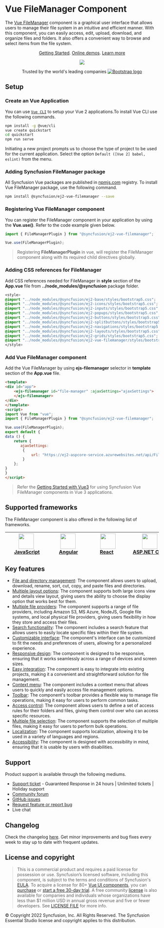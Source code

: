 # Vue FileManager Component

The [Vue FileManager](https://www.syncfusion.com/vue-components/vue-file-manager?utm_source=npm&utm_medium=listing&utm_campaign=vue-file-manager-npm) component is a graphical user interface that allows users to manage their file system in an intuitive and efficient manner. With this component, you can easily access, edit, upload, download, and organize files and folders. It also offers a convenient way to browse and select items from the file system.

<p align="center">
  <a href="https://ej2.syncfusion.com/vue/documentation/file-manager/getting-started/?utm_source=npm&utm_medium=listing&utm_campaign=vue-file-manager-npm">Getting Started</a>.
  <a href="https://ej2.syncfusion.com/vue/demos/?utm_source=npm&utm_medium=listing&utm_campaign=vue-file-manager-npm#/bootstrap5/file-manager/overview.html">Online demos</a>.
     <a href="https://www.syncfusion.com/vue-components/vue-file-manager?utm_source=npm&utm_medium=listing&utm_campaign=vue-file-manager-npm">Learn more</a>
</p>

<p align="center">
<img src="https://raw.githubusercontent.com/SyncfusionExamples/nuget-img/master/vue/vue-filemanager.png">
</P>

<p align="center">
Trusted by the world's leading companies
  <a href="https://www.syncfusion.com">
    <img src="https://raw.githubusercontent.com/SyncfusionExamples/nuget-img/master/syncfusion/syncfusion-trusted-companies.webp" alt="Bootstrap logo">
  </a>
</p>

## Setup

### Create an Vue Application

You can use [`Vue CLI`](https://github.com/vuejs/vue-cli) to setup your Vue 2 applications.To install Vue CLI use the following commands.

```bash
npm install -g @vue/cli
vue create quickstart
cd quickstart
npm run serve
```
Initiating a new project prompts us to choose the type of project to be used for the current application. Select the option `Default ([Vue 2] babel, eslint)` from the menu.

### Adding Syncfusion FileManager package

All Syncfusion Vue packages are published in [npmjs.com](https://www.npmjs.com/~syncfusionorg) registry. To install Vue FileManager package, use the following command.

```bash
npm install @syncfusion/ej2-vue-filemanager --save
```

### Registering Vue FileManager component

You can register the FileManager component in your application by using the **Vue.use()**. Refer to the code example given below.

```typescript
import { FileManagerPlugin } from "@syncfusion/ej2-vue-filemanager";

Vue.use(FileManagerPlugin);
```
> Registering **FileManagerPlugin** in vue, will register the FileManager component along with its required child directives globally.

### Adding CSS references for FileManager

Add CSS references needed for FileManager in **style** section of the **App.vue** file from **../node_modules/@syncfusion** package folder.

```css
<style>
@import "../node_modules/@syncfusion/ej2-base/styles/bootstrap5.css";
@import "../node_modules/@syncfusion/ej2-icons/styles/bootstrap5.css";
@import "../node_modules/@syncfusion/ej2-inputs/styles/bootstrap5.css";
@import "../node_modules/@syncfusion/ej2-popups/styles/bootstrap5.css";
@import "../node_modules/@syncfusion/ej2-buttons/styles/bootstrap5.css";
@import "../node_modules/@syncfusion/ej2-splitbuttons/styles/bootstrap5.css";
@import "../node_modules/@syncfusion/ej2-navigations/styles/bootstrap5.css";
@import "../node_modules/@syncfusion/ej2-layouts/styles/bootstrap5.css";
@import "../node_modules/@syncfusion/ej2-grids/styles/bootstrap5.css";
@import "../node_modules/@syncfusion/ej2-vue-filemanager/styles/bootstrap5.css";
</style>
```

### Add Vue FileManager component

Add the Vue FileManager by using **ejs-filemanager** selector in **template** section of the **App.vue** file.

```html
<template>
<div id="app">
    <ejs-filemanager id="file-manager" :ajaxSettings="ajaxSettings">
    </ejs-filemanager>
</div>
</template>
<script>
import Vue from "vue";
import { FileManagerPlugin } from "@syncfusion/ej2-vue-filemanager";

Vue.use(FileManagerPlugin);
export default {
data () {
    return {
       ajaxSettings:
        {
            url: "https://ej2-aspcore-service.azurewebsites.net/api/FileManager/FileOperations"
        }
    };
}
}
</script>
```
> Refer the [Getting Started with Vue3](https://ej2.syncfusion.com/vue/documentation/file-manager/getting-started-vue-3/) for using Syncfusion Vue FileManager components in Vue 3 applications.


## Supported frameworks

The FileManager component is also offered in the following list of frameworks.

| [<img src="https://ej2.syncfusion.com/github/images/js.svg" height="50" />](https://www.syncfusion.com/javascript-ui-controls?utm_medium=listing&utm_source=github)<br/>&nbsp;&nbsp;&nbsp;&nbsp;&nbsp;[JavaScript](https://www.syncfusion.com/javascript-ui-controls?utm_medium=listing&utm_source=github)&nbsp;&nbsp;&nbsp;&nbsp; | [<img src="https://ej2.syncfusion.com/github/images/angular-new.svg"  height="50" />](https://www.syncfusion.com/angular-components/?utm_medium=listing&utm_source=github)<br/>&nbsp;&nbsp;&nbsp;&nbsp;&nbsp;&nbsp;&nbsp;[Angular](https://www.syncfusion.com/angular-components/?utm_medium=listing&utm_source=github)&nbsp;&nbsp;&nbsp;&nbsp;&nbsp;&nbsp; | [<img src="https://ej2.syncfusion.com/github/images/react.svg" height="50" />](https://www.syncfusion.com/react-ui-components?utm_medium=listing&utm_source=github)<br/>&nbsp;&nbsp;&nbsp;&nbsp;&nbsp;&nbsp;&nbsp;[React](https://www.syncfusion.com/react-ui-components?utm_medium=listing&utm_source=github)&nbsp;&nbsp;&nbsp;&nbsp;&nbsp;&nbsp;&nbsp;&nbsp;&nbsp; | [<img src="https://ej2.syncfusion.com/github/images/netcore.svg" height="50" />](https://www.syncfusion.com/aspnet-core-ui-controls?utm_medium=listing&utm_source=github)<br/>&nbsp;&nbsp;[ASP.NET&nbsp;Core](https://www.syncfusion.com/aspnet-core-ui-controls?utm_medium=listing&utm_source=github)&nbsp;&nbsp; | [<img src="https://ej2.syncfusion.com/github/images/netmvc.svg" height="50" />](https://www.syncfusion.com/aspnet-mvc-ui-controls?utm_medium=listing&utm_source=github)<br/>&nbsp;&nbsp;[ASP.NET&nbsp;MVC](https://www.syncfusion.com/aspnet-mvc-ui-controls?utm_medium=listing&utm_source=github)&nbsp;&nbsp; | 
| :-----: | :-----: | :-----: | :-----: | :-----: |


## Key features
 
* [File and directory management](https://ej2.syncfusion.com/vue/demos/?utm_source=npm&utm_medium=listing&utm_campaign=vue-file-manager-npm#/bootstrap5/file-manager/directory-upload.html): The component allows users to upload, download, rename, sort, cut, copy, and paste files and directories.
* [Multiple layout options](https://ej2.syncfusion.com/vue/documentation/file-manager/user-interface/?utm_source=npm&utm_medium=listing&utm_campaign=vue-file-manager-npm#view): The component supports both large icons view and details view layout, giving users the ability to choose the display option that works best for them.
* [Multiple file providers](https://ej2.syncfusion.com/vue/demos/?utm_source=npm&utm_medium=listing&utm_campaign=vue-file-manager-npm#/bootstrap5/file-manager/azure-service.html): The component supports a range of file providers, including Amazon S3, MS Azure, NodeJS, Google file systems, and local physical file providers, giving users flexibility in how they store and access their files.
* [Search functionality](https://ej2.syncfusion.com/vue/documentation/file-manager/file-operations/?utm_source=npm&utm_medium=listing&utm_campaign=vue-file-manager-npm#search): The component includes a search feature that allows users to easily locate specific files within their file system.
* [Customizable interface](https://ej2.syncfusion.com/vue/demos/?utm_source=npm&utm_medium=listing&utm_campaign=vue-file-manager-npm#/bootstrap5/file-manager/custom-thumbnail.html): The component's interface can be customized to fit the needs and preferences of users, allowing for a personalized experience.
* [Responsive design](https://ej2.syncfusion.com/vue/demos/?utm_source=npm&utm_medium=listing&utm_campaign=vue-file-manager-npm#/bootstrap5/file-manager/overview.html): The component is designed to be responsive, ensuring that it works seamlessly across a range of devices and screen sizes.
* [Easy integration](https://ej2.syncfusion.com/vue/documentation/file-manager/getting-started/?utm_source=npm&utm_medium=listing&utm_campaign=vue-file-manager-npm): The component is easy to integrate into existing projects, making it a convenient and straightforward solution for file management.
* [Context menu](https://ej2.syncfusion.com/vue/documentation/file-manager/user-interface/?utm_source=npm&utm_medium=listing&utm_campaign=vue-file-manager-npm#context-menu): The component includes a context menu that allows users to quickly and easily access file management options.
* [Toolbar](https://ej2.syncfusion.com/vue/documentation/file-manager/user-interface/?utm_source=npm&utm_medium=listing&utm_campaign=vue-file-manager-npm#toolbar): The component's toolbar provides a flexible way to manage file operations, making it easy for users to perform common tasks.
* [Access control](https://ej2.syncfusion.com/vue/documentation/file-manager/access-control/?utm_source=npm&utm_medium=listing&utm_campaign=vue-file-manager-npm): The component allows users to define a set of access rules for their folders and files, giving them control over who can access specific resources.
* [Multiple file selection](https://ej2.syncfusion.com/vue/documentation/file-manager/multiple-selection/?utm_source=npm&utm_medium=listing&utm_campaign=vue-file-manager-npm): The component supports the selection of multiple files, making it easy for users to perform bulk operations.
* [Localization](https://ej2.syncfusion.com/vue/documentation/file-manager/localization/?utm_source=npm&utm_medium=listing&utm_campaign=vue-file-manager-npm): The component supports localization, allowing it to be used in a variety of languages and regions.
* [Accessibility](https://ej2.syncfusion.com/vue/documentation/file-manager/accessibility/?utm_source=npm&utm_medium=listing&utm_campaign=vue-file-manager-npm): The component is designed with accessibility in mind, ensuring that it is usable by users with disabilities.

## Support

Product support is available through the following mediums.

* [Support ticket](https://support.syncfusion.com/support/tickets/create) - Guaranteed Response in 24 hours | Unlimited tickets | Holiday support
* [Community forum](https://www.syncfusion.com/forums/vue?utm_source=npm&utm_medium=listing&utm_campaign=vue-filemanager-npm)
* [GitHub issues](https://github.com/syncfusion/ej2-vue-ui-components/issues/new)
* [Request feature or report bug](https://www.syncfusion.com/feedback/vue?utm_source=npm&utm_medium=listing&utm_campaign=vue-filemanager-npm)
* Live chat

## Changelog

Check the changelog [here](https://github.com/syncfusion/ej2-vue-ui-components/blob/master/components/filemanager/CHANGELOG.md?utm_source=npm&utm_medium=listing&utm_campaign=vue-filemanager-npm). Get minor improvements and bug fixes every week to stay up to date with frequent updates.

## License and copyright

> This is a commercial product and requires a paid license for possession or use. Syncfusion’s licensed software, including this component, is subject to the terms and conditions of Syncfusion's [EULA](https://www.syncfusion.com/eula/es/). To acquire a license for 80+ [Vue UI components](https://www.syncfusion.com/vue-components), you can [purchase](https://www.syncfusion.com/sales/products) or [start a free 30-day trial](https://www.syncfusion.com/account/manage-trials/start-trials).
> A free community [license](https://www.syncfusion.com/products/communitylicense) is also available for companies and individuals whose organizations have less than $1 million USD in annual gross revenue and five or fewer developers.
See [LICENSE FILE](https://github.com/syncfusion/ej2-vue-ui-components/blob/master/license?utm_source=npm&utm_medium=listing&utm_campaign=vue-filemanager-npm) for more info.

&copy; Copyright 2022 Syncfusion, Inc. All Rights Reserved. The Syncfusion Essential Studio license and copyright applies to this distribution.